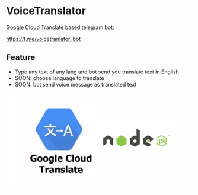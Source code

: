 # VoiceTranslator

Google Cloud Translate based telegram bot: 

https://t.me/voicetranlator_bot

## Feature

* Type any text of any lang and bot send you translate text in English
* SOON: choose language to translate 
* SOON: bot send voice message as translated text

![README.jpg](README.jpg)


